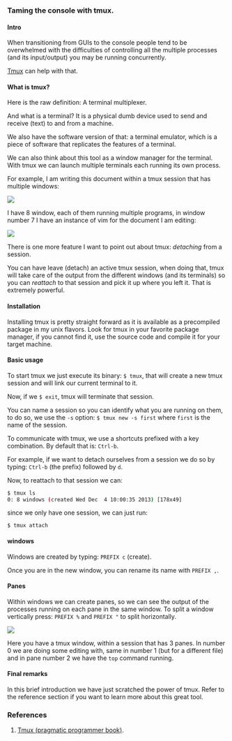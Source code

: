### Taming the console with tmux.

#### Intro

When transitioning from GUIs to the console people tend to be overwhelmed with
the difficulties of controlling all the multiple processes (and its
input/output) you may be running concurrently.

[Tmux](http://tmux.sourceforge.net/) can help with that.

#### What is tmux?

Here is the raw definition: A terminal multiplexer.

And what is a terminal?  It is a physical dumb device used to send and receive
(text) to and from a machine.

We also have the software version of that: a terminal emulator, which is a
piece of software that replicates the features of a terminal.

We can also think about this tool as a window manager for the terminal. With
tmux we can launch multiple terminals each running its own process.

For example, I am writing this document within a tmux session that has multiple
windows:

![](http://f.cl.ly/items/3f0Q0s2f0I2t1J413M16/Screen%20Shot%202014-01-23%20at%2010.33.00%20AM.png)

I have 8 window, each of them running multiple programs, in window number 7 I
have an instance of vim for the document I am editing:

![](http://f.cl.ly/items/0b3S0s3F391V3J321v11/Screen%20Shot%202014-01-23%20at%2010.34.30%20AM.png)

There is one more feature I want to point out about tmux: *detaching* from a
session.

You can have leave (detach) an active tmux session, when doing that, tmux will
take care of the output from the different windows (and its terminals) so you
can *reattach* to that session and pick it up where you left it. That is
extremely powerful.

#### Installation

Installing tmux is pretty straight forward as it is available as a precompiled
package in my unix flavors. Look for tmux in your favorite package manager, if
you cannot find it, use the source code and compile it for your target machine.

#### Basic usage

To start tmux we just execute its binary: ```$ tmux```, that will create a new
tmux session and will link our current terminal to it.

Now, if we ```$ exit```, tmux will terminate that session.

You can name a session so you can identify what you are running on them, to do
so, we use the ```-s``` option: ```$ tmux new -s first``` where ```first``` is
the name of the session.

To communicate with tmux, we use a shortcuts prefixed with a key combination.
By default that is: ```Ctrl-b```.

For example, if we want to detach ourselves from a session we do so by typing:
```Ctrl-b``` (the prefix) followed by ```d```.

Now, to reattach to that session we can:

```sh
$ tmux ls
0: 8 windows (created Wed Dec  4 10:00:35 2013) [178x49]
```

since we only have one session, we can just run:

```$ tmux attach```

#### windows

Windows are created by typing: ```PREFIX c``` (create).

Once you are in the new window, you can rename its name with ```PREFIX ,```.

#### Panes

Within windows we can create panes, so we can see the output of the processes
running on each pane in the same window. To split a window vertically press:
```PREFIX %``` and ```PREFIX "``` to split horizontally.

![](http://f.cl.ly/items/0N0t44402t3Y0z3W3727/Screen%20Shot%202014-01-23%20at%2011.02.31%20AM.png)

Here you have a tmux window, within a session that has 3 panes. In number 0
we are doing some editing with, same in number 1 (but for a different file) and
in pane number 2 we have the ```top``` command running.

#### Final remarks

In this brief introduction we have just scratched the power of tmux. Refer to
the reference section if you want to learn more about this great tool.


### References

1. [Tmux (pragmatic programmer book)](http://pragprog.com/book/bhtmux/tmux).
